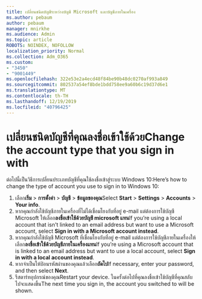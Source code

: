 ```yaml
---
title: เปลี่ยนชนิดบัญชีระหว่างบัญชี Microsoft และบัญชีภายในเครื่อง
ms.author: pebaum
author: pebaum
manager: mnirkhe
ms.audience: Admin
ms.topic: article
ROBOTS: NOINDEX, NOFOLLOW
localization_priority: Normal
ms.collection: Adm_O365
ms.custom:
- "3450"
- "9001449"
ms.openlocfilehash: 322e53e2a4ecd48f84be90b48dc0270af993a849
ms.sourcegitcommit: 802537a54ef8bde1bdd758ee9a60b6c19d37d6e1
ms.translationtype: MT
ms.contentlocale: th-TH
ms.lasthandoff: 12/19/2019
ms.locfileid: "40796425"
---
```

# <a name="change-the-account-type-that-you-sign-in-with"></a><span data-ttu-id="60835-102">เปลี่ยนชนิดบัญชีที่คุณลงชื่อเข้าใช้ด้วย</span><span class="sxs-lookup"><span data-stu-id="60835-102">Change the account type that you sign in with</span></span>

<span data-ttu-id="60835-103">ต่อไปนี้เป็นวิธีการเปลี่ยนประเภทบัญชีที่คุณใช้ลงชื่อเข้าสู่ระบบ Windows 10:</span><span class="sxs-lookup"><span data-stu-id="60835-103">Here’s how to change the type of account you use to sign in to Windows 10:</span></span>

1. <span data-ttu-id="60835-104">เลือก**เริ่ม** > **การตั้งค่า** > **บัญชี** > **ข้อมูลของคุณ**</span><span class="sxs-lookup"><span data-stu-id="60835-104">Select **Start** > **Settings** > **Accounts** > **Your info**.</span></span>
2. <span data-ttu-id="60835-105">หากคุณกำลังใช้บัญชีภายในเครื่องที่ไม่ได้เชื่อมโยงกับที่อยู่ e-mail แต่ต้องการใช้บัญชี Microsoft ให้เลือก**ลงชื่อเข้าใช้ด้วยบัญชี microsoft แทน**</span><span class="sxs-lookup"><span data-stu-id="60835-105">If you’re using a local account that isn't linked to an email address but want to use a Microsoft account, select **Sign in with a Microsoft account instead**.</span></span>
3. <span data-ttu-id="60835-106">หากคุณกำลังใช้บัญชี Microsoft ที่เชื่อมโยงกับที่อยู่ e-mail แต่ต้องการใช้บัญชีภายในเครื่องให้เลือก**ลงชื่อเข้าใช้ด้วยบัญชีภายในเครื่องแทน**</span><span class="sxs-lookup"><span data-stu-id="60835-106">If you’re using a Microsoft account that is linked to an email address but want to use a local account, select **Sign in with a local account instead**.</span></span>
4. <span data-ttu-id="60835-107">หากจำเป็นให้ป้อนรหัสผ่านของคุณแล้วเลือก**ถัดไป**</span><span class="sxs-lookup"><span data-stu-id="60835-107">If necessary, enter your password, and then select **Next**.</span></span>
5. <span data-ttu-id="60835-108">รีสตาร์ทอุปกรณ์ของคุณ</span><span class="sxs-lookup"><span data-stu-id="60835-108">Restart your device.</span></span> <span data-ttu-id="60835-109">ในครั้งต่อไปที่คุณลงชื่อเข้าใช้บัญชีที่คุณสลับไปจะแสดงขึ้น</span><span class="sxs-lookup"><span data-stu-id="60835-109">The next time you sign in, the account you switched to will be shown.</span></span>